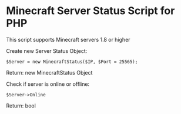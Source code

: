 # Minecraft Server Status Script for PHP
This script supports Minecraft servers 1.8 or higher

Create new Server Status Object:

```
$Server = new MinecraftStatus($IP, $Port = 25565);
```

Return: new MinecraftStatus Object


Check if server is online or offline:

```
$Server->Online
```

Return: bool